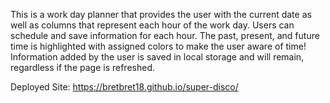This is a work day planner that provides the user with the current date as well as 
columns that represent each hour of the work day. Users can schedule and save information
for each hour. The past, present, and future time is highlighted with assigned colors to 
make the user aware of time! Information added by the user is saved in local storage and
will remain, regardless if the page is refreshed. 

Deployed Site:
https://bretbret18.github.io/super-disco/